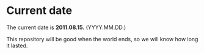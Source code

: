 # Current date

The current date is **2011.08.15.** (YYYY.MM.DD.)

This repository will be good when the world ends, so we will know how long it lasted.